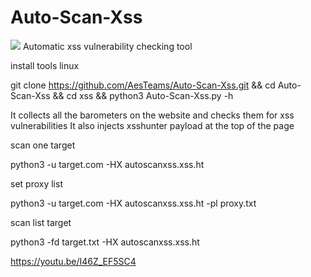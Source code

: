 # Auto-Scan-Xss
<image src="https://i.ibb.co/gjwfHM9/Screenshot-from-2021-01-18-07-21-09.png">
Automatic xss vulnerability checking tool

install tools linux

git clone https://github.com/AesTeams/Auto-Scan-Xss.git && cd Auto-Scan-Xss && cd  xss && python3 Auto-Scan-Xss.py -h 
<br>

It collects all the barometers on the website and checks them for xss vulnerabilities 
It also injects xsshunter payload at the top of the page

 scan one  target
 
 python3 -u target.com -HX autoscanxss.xss.ht
 
 set proxy list 
 
 python3 -u target.com -HX autoscanxss.xss.ht -pl proxy.txt
 
 scan list target
 
  python3 -fd target.txt -HX autoscanxss.xss.ht
  
https://youtu.be/I46Z_EF5SC4
